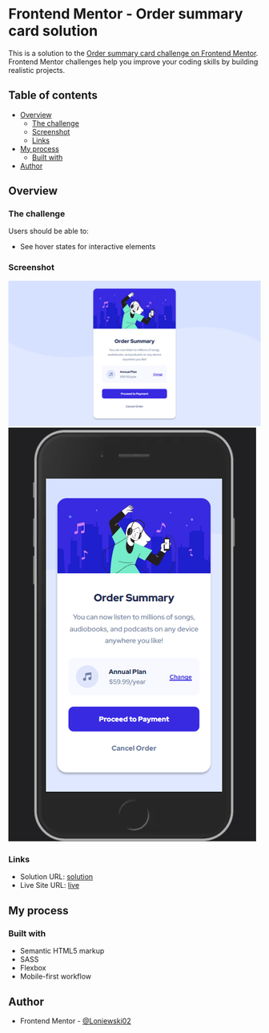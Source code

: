 # Frontend Mentor - Order summary card solution

This is a solution to the [Order summary card challenge on Frontend Mentor](https://www.frontendmentor.io/challenges/order-summary-component-QlPmajDUj). Frontend Mentor challenges help you improve your coding skills by building realistic projects.

## Table of contents

- [Overview](#overview)
  - [The challenge](#the-challenge)
  - [Screenshot](#screenshot)
  - [Links](#links)
- [My process](#my-process)
  - [Built with](#built-with)
- [Author](#author)

## Overview

### The challenge

Users should be able to:

- See hover states for interactive elements

### Screenshot

![](./screens/desktop-view.png)
![](./screens/mobile-view.png)

### Links

- Solution URL: [solution](https://www.frontendmentor.io/solutions/html-sass-order-summary-component-4thY3C904v)
- Live Site URL: [live](https://loniewski02.github.io/FM-order-summery-component/)

## My process

### Built with

- Semantic HTML5 markup
- SASS
- Flexbox
- Mobile-first workflow

## Author

- Frontend Mentor - [@Loniewski02](https://www.frontendmentor.io/profile/Loniewski02)
